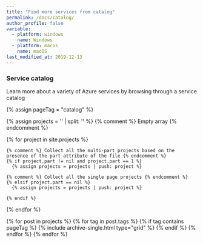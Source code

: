 ```yaml
---
title: "Find more services from catalog"
permalink: /docs/catalog/
author_profile: false
variable:
  - platform: windows
    name: Windows
  - platform: macos
    name: macOS
last_modified_at: 2019-12-13
---
```


### Service catalog

Learn more about a variety of Azure services by browsing through a service catalog

{% assign pageTag = "catalog" %}

<div class="grid__wrapper grid__catalog">

  {% assign projects = '' | split: '' %} {% comment %} Empty array {% endcomment %}

  {% for project in site.projects %}
  
    {% comment %} Collect all the multi-part projects based on the presence of the part attribute of the file {% endcomment %}
    {% if project.part != nil and project.part == 1 %}
      {% assign projects = projects | push: project %}
      
    {% comment %} Collect all the single page projects {% endcomment %}
    {% elsif project.part == nil %}
      {% assign projects = projects | push: project %}
    
    {% endif %}

  {% endfor %}


  {% for post in projects %}
    {% for tag in post.tags %}
    {% if tag contains pageTag %}
       {% include archive-single.html type="grid" %}
    {% endif %}
    {% endfor %}
 {% endfor %}
</div>
